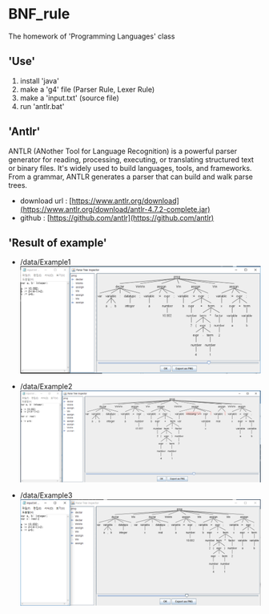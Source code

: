 # BNF_rule
The homework of 'Programming Languages' class

## 'Use'
1. install 'java'
2. make a 'g4' file (Parser Rule, Lexer Rule)
3. make a 'input.txt' (source file)
4. run 'antlr.bat'

## 'Antlr'
ANTLR (ANother Tool for Language Recognition) is a powerful parser generator for reading, processing, executing, or translating structured text or binary files. It's widely used to build languages, tools, and frameworks. From a grammar, ANTLR generates a parser that can build and walk parse trees.

- download url : [https://www.antlr.org/download](https://www.antlr.org/download/antlr-4.7.2-complete.jar)
- github : [https://github.com/antlr](https://github.com/antlr)

## 'Result of example'
- /data/Example1
  ![example1](/data/execution_results(Example1).PNG)
  
- /data/Example2
  ![example2](/data/execution_results(Example2).PNG)
  
- /data/Example3
  ![example3](/data/execution_results(Example3).PNG)
